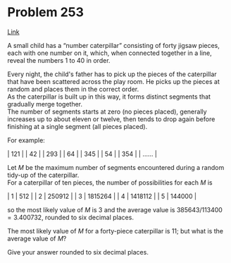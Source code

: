 # Problem 253

[Link](https://projecteuler.net/problem=253)

A small child has a “number caterpillar” consisting of forty jigsaw pieces, each with one number on it, which, when connected together in a line, reveal the numbers $1$ to $40$ in order.

Every night, the child's father has to pick up the pieces of the caterpillar that have been scattered across the play room. He picks up the pieces at random and places them in the correct order.  
As the caterpillar is built up in this way, it forms distinct segments that gradually merge together.  
The number of segments starts at zero (no pieces placed), generally increases up to about eleven or twelve, then tends to drop again before finishing at a single segment (all pieces placed).

For example:

| 121 |
| 42  |
| 293 |
| 64  |
| 345 |
| 54  |
| 354 |
| ……  |

Let $M$ be the maximum number of segments encountered during a random tidy-up of the caterpillar.  
For a caterpillar of ten pieces, the number of possibilities for each $M$ is

| 1 | 512     |
| 2 | 250912  |
| 3 | 1815264 |
| 4 | 1418112 |
| 5 | 144000  |

so the most likely value of $M$ is $3$ and the average value is $385643/113400 = 3.400732$, rounded to six decimal places.

The most likely value of $M$ for a forty-piece caterpillar is $11$; but what is the average value of $M$?

Give your answer rounded to six decimal places.